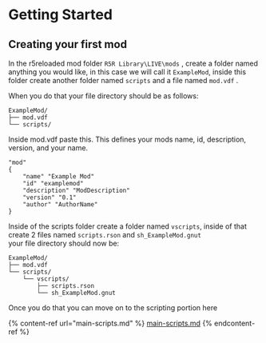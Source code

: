 # Getting Started

## Creating your first mod

In the r5reloaded mod folder `R5R Library\LIVE\mods` , create a folder named anything you would like, in this case we will call it `ExampleMod`, inside this folder create another folder named `scripts` and a file named `mod.vdf` .

When you do that your file directory should be as follows:

```
ExampleMod/
├── mod.vdf
└── scripts/
```

Inside mod.vdf paste this. This defines your mods name, id, description, version, and your name.

```
"mod"
{
	"name" "Example Mod"
	"id" "examplemod"
	"description" "ModDescription"
	"version" "0.1"
	"author" "AuthorName"
}
```

Inside of the scripts folder create a folder named `vscripts`, inside of that create 2 files named `scripts.rson` and `sh_ExampleMod.gnut` \
your file directory should now be:

```
ExampleMod/
├── mod.vdf
└── scripts/
    └── vscripts/
        ├── scripts.rson
        └── sh_ExampleMod.gnut
```

Once you do that you can move on to the scripting portion here

{% content-ref url="main-scripts.md" %}
[main-scripts.md](main-scripts.md)
{% endcontent-ref %}
